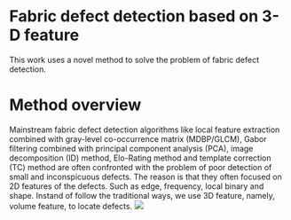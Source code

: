 # Fabric defect detection based on 3-D feature
This work uses a novel method to solve the problem of fabric defect detection.
# Method overview
Mainstream fabric defect detection algorithms like local feature extraction combined with gray-level co-occurrence matrix (MDBP/GLCM), Gabor filtering combined with principal component analysis (PCA), image decomposition (ID) method, Elo-Rating method and template correction (TC) method are often confronted with the problem of poor detection of small and inconspicuous defects. The reason is that they often focused on 2D features of the defects. Such as edge, frequency, local binary and shape.
Instand of follow the traditional ways, we use 3D feature, namely, volume feature, to locate defects.
![](https://github.com/HRW1/Fabric-defect-detection-based-on-3-D-feature/tree/main/pic/1.jpg)
